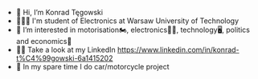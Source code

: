 - 👋 Hi, I’m Konrad Tęgowski
- 👨🏻‍💻 I'm student of Electronics at Warsaw University of Technology
- 👀 I’m interested in motorisation🏍, electronics👨‍🔧, technology🖥, politics and economics💸 
- 👨‍🔧 Take a look at my LinkedIn https://www.linkedin.com/in/konrad-t%C4%99gowski-6a1415202
- 📸 In my spare time I do car/motorcycle project 

